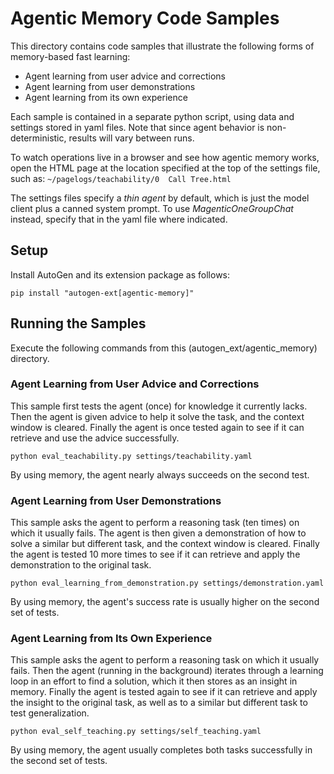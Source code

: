 # Agentic Memory Code Samples

This directory contains code samples that illustrate the following forms of memory-based fast learning:
* Agent learning from user advice and corrections
* Agent learning from user demonstrations    
* Agent learning from its own experience

Each sample is contained in a separate python script, using data and settings stored in yaml files.
Note that since agent behavior is non-deterministic, results will vary between runs.

To watch operations live in a browser and see how agentic memory works, 
open the HTML page at the location specified at the top of the settings file, 
such as: `~/pagelogs/teachability/0  Call Tree.html`

The settings files specify a _thin agent_ by default, which is just the model client plus a canned system prompt.
To use _MagenticOneGroupChat_ instead, specify that in the yaml file where indicated.


## Setup

Install AutoGen and its extension package as follows:

`pip install "autogen-ext[agentic-memory]"`


## Running the Samples

Execute the following commands from this (autogen_ext/agentic_memory) directory.


### Agent Learning from User Advice and Corrections

This sample first tests the agent (once) for knowledge it currently lacks.
Then the agent is given advice to help it solve the task, and the context window is cleared.
Finally the agent is once tested again to see if it can retrieve and use the advice successfully.

`python eval_teachability.py settings/teachability.yaml`

By using memory, the agent nearly always succeeds on the second test.


### Agent Learning from User Demonstrations

This sample asks the agent to perform a reasoning task (ten times) on which it usually fails.
The agent is then given a demonstration of how to solve a similar but different task, and the context window is cleared.
Finally the agent is tested 10 more times to see if it can retrieve and apply the demonstration to the original task.

`python eval_learning_from_demonstration.py settings/demonstration.yaml`

By using memory, the agent's success rate is usually higher on the second set of tests.


### Agent Learning from Its Own Experience

This sample asks the agent to perform a reasoning task on which it usually fails.
Then the agent (running in the background) iterates through a learning loop in an effort to find a solution, 
which it then stores as an insight in memory.
Finally the agent is tested again to see if it can retrieve and apply the insight to the original task,
as well as to a similar but different task to test generalization.

`python eval_self_teaching.py settings/self_teaching.yaml`

By using memory, the agent usually completes both tasks successfully in the second set of tests.
